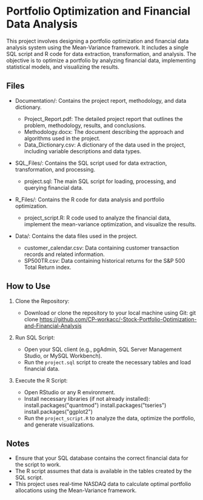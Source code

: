 # Portfolio Optimization and Financial Data Analysis

This project involves designing a portfolio optimization and financial data analysis system using the Mean-Variance framework. It includes a single SQL script and R code for data extraction, transformation, and analysis. The objective is to optimize a portfolio by analyzing financial data, implementing statistical models, and visualizing the results.

## Files
- Documentation/: Contains the project report, methodology, and data dictionary.
  - Project_Report.pdf: The detailed project report that outlines the problem, methodology, results, and conclusions.
  - Methodology.docx: The document describing the approach and algorithms used in the project.
  - Data_Dictionary.csv: A dictionary of the data used in the project, including variable descriptions and data types.

- SQL_Files/: Contains the SQL script used for data extraction, transformation, and processing.
  - project.sql: The main SQL script for loading, processing, and querying financial data.

- R_Files/: Contains the R code for data analysis and portfolio optimization.
  - project_script.R: R code used to analyze the financial data, implement the mean-variance optimization, and visualize the results.

- Data/: Contains the data files used in the project.
  - customer_calendar.csv: Data containing customer transaction records and related information.
  - SP500TR.csv: Data containing historical returns for the S&P 500 Total Return index.

## How to Use
1. Clone the Repository:
   - Download or clone the repository to your local machine using Git:
     git clone https://github.com/CP-workacc/-Stock-Portfolio-Optimization-and-Financial-Analysis
   
2. Run SQL Script:
   - Open your SQL client (e.g., pgAdmin, SQL Server Management Studio, or MySQL Workbench).
   - Run the `project.sql` script to create the necessary tables and load financial data.
   
3. Execute the R Script:
   - Open RStudio or any R environment.
   - Install necessary libraries (if not already installed):
     install.packages("quantmod")
     install.packages("tseries")
     install.packages("ggplot2")
   - Run the `project_script.R` to analyze the data, optimize the portfolio, and generate visualizations.

## Notes
- Ensure that your SQL database contains the correct financial data for the script to work.
- The R script assumes that data is available in the tables created by the SQL script.
- This project uses real-time NASDAQ data to calculate optimal portfolio allocations using the Mean-Variance framework.
